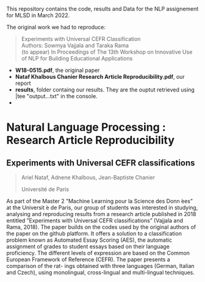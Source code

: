 This repository contains the code, results and Data for the NLP assignement for MLSD in March 2022.

The original work we had to reproduce: 
> Experiments with Universal CEFR Classification  
> Authors: Sowmya Vajjala and Taraka Rama  
> (to appear) In Proceedings of The 13th Workshop on Innovative Use of NLP for Building Educational Applications

* **W18-0515.pdf**, the original paper
* **Nataf Khalbous Chanier Research Article Reproducibility.pdf**, our report
* **results**, folder containg our results. They are the ouptut retrieved using |tee "output...txt" in the console.
* 
# Natural Language Processing : Research Article Reproducibility
## Experiments with Universal CEFR classifications
> Ariel Nataf, Adnene Khalbous, Jean-Baptiste Chanier
> 
> Université de Paris

As part of the Master 2 ”Machine Learning pour la Science des Donn ́ees” at the Universit ́e de Paris, our group of students
was interested in studying, analysing and reproducing results from a research article published in 2018 entitled ”Experiments
with Universal CEFR classifications” (Vajjala and Rama, 2018). The paper builds on the codes used by the original authors
of the paper on the github platform. It offers a solution to a classification problem known as Automated Essay Scoring
(AES), the automatic assignment of grades to student essays based on their language proficiency. The different levels of
expression are based on the Common European Framework of Reference (CEFR). The paper presents a comparison of the rat-
ings obtained with three languages (German, Italian and Czech), using monolingual, cross-lingual and multi-lingual techniques.


